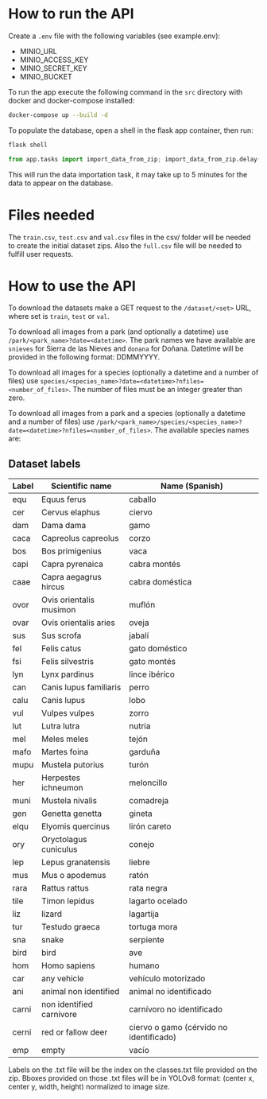 # How to run the API
Create a `.env` file with the following variables (see example.env):
- MINIO_URL
- MINIO_ACCESS_KEY
- MINIO_SECRET_KEY
- MINIO_BUCKET

To run the app execute the following command in the `src` directory with docker and docker-compose installed:
```bash
docker-compose up --build -d
```

To populate the database, open a shell in the flask app container, then run:
```bash
flask shell
```
```python
from app.tasks import import_data_from_zip; import_data_from_zip.delay(app.config['DATA_ZIP_PATH'])
```
This will run the data importation task, it may take up to 5 minutes for the data to appear on the database.

# Files needed
The `train.csv`, `test.csv` and `val.csv` files in the csv/ folder will be needed to create the initial dataset zips. Also the `full.csv` file will be needed to fulfill user requests.

# How to use the API
To download the datasets make a GET request to the `/dataset/<set>` URL, where set is `train`, `test` or `val`.

To download all images from a park (and optionally a datetime) use `/park/<park_name>?date=<datetime>`. The park names we have available are `snieves` for Sierra de las Nieves and `donana` for Doñana. Datetime will be provided in the following format: DDMMYYYY.

To download all images for a species (optionally a datetime and a number of files) use `species/<species_name>?date=<datetime>?nfiles=<number_of_files>`. The number of files must be an integer greater than zero.

To download all images from a park and a species (optionally a datetime and a number of files) use `/park/<park_name>/species/<species_name>?date=<datetime>?nfiles=<number_of_files>`. The available species names are:

## Dataset labels

| Label | Scientific name          | Name (Spanish)                          |
|-------|--------------------------|-----------------------------------------|
| equ   | Equus ferus              | caballo                                 |
| cer   | Cervus elaphus           | ciervo                                  |
| dam   | Dama dama                | gamo                                    |
| caca  | Capreolus capreolus      | corzo                                   |
| bos   | Bos primigenius          | vaca                                    |
| capi  | Capra pyrenaica          | cabra montés                            |
| caae  | Capra aegagrus hircus    | cabra doméstica                         |
| ovor  | Ovis orientalis musimon  | muflón                                  |
| ovar  | Ovis orientalis aries    | oveja                                   |
| sus   | Sus scrofa               | jabalí                                  |
| fel   | Felis catus              | gato doméstico                          |
| fsi   | Felis silvestris         | gato montés                             |
| lyn   | Lynx pardinus            | lince ibérico                           |
| can   | Canis lupus familiaris   | perro                                   |
| calu  | Canis lupus              | lobo                                    |
| vul   | Vulpes vulpes            | zorro                                   |
| lut   | Lutra lutra              | nutria                                  |
| mel   | Meles meles              | tejón                                   |
| mafo  | Martes foina             | garduña                                 |
| mupu  | Mustela putorius         | turón                                   |
| her   | Herpestes ichneumon      | meloncillo                              |
| muni  | Mustela nivalis          | comadreja                               |
| gen   | Genetta genetta          | gineta                                  |
| elqu  | Elyomis quercinus        | lirón careto                            |
| ory   | Oryctolagus cuniculus    | conejo                                  |
| lep   | Lepus granatensis        | liebre                                  |
| mus   | Mus o apodemus           | ratón                                   |
| rara  | Rattus rattus            | rata negra                              |
| tile  | Timon lepidus            | lagarto ocelado                         |
| liz   | lizard                   | lagartija                               |
| tur   | Testudo graeca           | tortuga mora                            |
| sna   | snake                    | serpiente                               |
| bird  | bird                     | ave                                     |
| hom   | Homo sapiens             | humano                                  |
| car   | any vehicle              | vehículo motorizado                     |
| ani   | animal non identified    | animal no identificado                  |
| carni | non identified carnivore | carnívoro no identificado               |
| cerni | red or fallow deer       | ciervo o gamo (cérvido no identificado) |
| emp   | empty                    | vacío                                   |

Labels on the .txt file will be the index on the classes.txt file provided on the zip. Bboxes provided on those .txt files will be in YOLOv8 format: (center x, center y, width, height) normalized to image size.